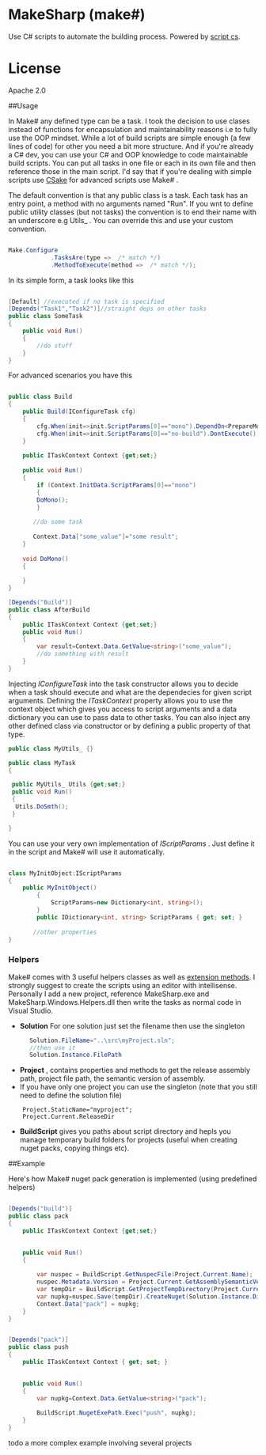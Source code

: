 MakeSharp (make#)
=================
Use C# scripts to automate the building process. Powered by [script cs](https://github.com/scriptcs/scriptcs). 

License
========
Apache 2.0

##Usage

In Make# any defined type can be a task. I took the decision to use clases instead of functions for encapsulation and maintainability reasons i.e to fully use the OOP mindset.
While a lot of build scripts are simple enough (a few lines of code) for other you need a bit more structure. And if you're already a C# dev, you can use your C# and OOP knowledge to code maintainable build scripts.
You can put all tasks in one file or each in its own file and then reference those in the main script. I'd say that if you're dealing with simple scripts use [CSake](https://github.com/sapiens/csake) for advanced scripts use Make# .

The default convention is that any public class is a task. Each task has an entry point, a method with no arguments named "Run". If you wnt to define public utility classes (but not tasks) the convention is to end their name with an underscore e.g Utils_ . You can override this and use your custom convention.

```csharp

Make.Configure
            .TasksAre(type =>  /* match */)
            .MethodToExecute(method =>  /* match */);

```

In its simple form, a task looks like this

```csharp

[Default] //executed if no task is specified
[Depends("Task1","Task2")]//straight deps on other tasks
public class SomeTask
{
    public void Run()
    {
        //do stuff
    }
}

```

For advanced scenarios you have this

```csharp

public class Build
{
    public Build(IConfigureTask cfg)
    {
        cfg.When(init=>init.ScriptParams[0]=="mono").DependOn<PrepareMono>();
        cfg.When(init=>init.ScriptParams[0]=="no-build").DontExecute();
    }
    
    public ITaskContext Context {get;set;}
    
    public void Run()
    {
        if (Context.InitData.ScriptParams[0]=="mono")
        {
        DoMono();        
        }
       
       //do some task
       
       Context.Data["some_value"]="some result";
    }
    
    void DoMono()
    {
    
    }
}

[Depends("Build")]
public class AfterBuild
{
    public ITaskContext Context {get;set;}    
    public void Run()
    {
        var result=Context.Data.GetValue<string>("some_value");
        //do something with result
    }
}

```

Injecting _IConfigureTask_ into the task constructor allows you to decide when a task should execute and what are the dependecies for given script arguments. Defining the _ITaskContext_ property allows you to use the context object which gives you access to script arguments and a data dictionary you can use to pass data to other tasks. You can also inject any other defined class via constructor or by defining a public property of that type.

```csharp
public class MyUtils_ {}

public class MyTask
{

 public MyUtils_ Utils {get;set;}
 public void Run()
 {
  Utils.DoSmth();
 }

}

```


You can use your very own implementation of _IScriptParams_ . Just define it in the script and Make# will use it automatically.

```csharp

class MyInitObject:IScriptParams
{
    public MyInitObject()
        {
            ScriptParams=new Dictionary<int, string>();
        }
        public IDictionary<int, string> ScriptParams { get; set; }
        
       //other properties 
}


```

### Helpers

Make# comes with 3 useful helpers classes as well as [extension methods](https://github.com/sapiens/csake/wiki/Helpers). I strongly suggest to create the scripts using an editor with intellisense. Personally I add a new project, reference MakeSharp.exe and MakeSharp.Windows.Helpers.dll then write the tasks as normal code in Visual Studio. 

* **Solution** 
For one solution just set the filename then use the singleton

```csharp
      Solution.FileName="..\src\myProject.sln";
      //then use it 
      Solution.Instance.FilePath
```
* **Project** , contains properties and methods to get the release assembly path,  project file path, the semantic version of assembly.
 * If you have only one project you can use the singleton (note that you still need to define the solution file)
```
    Project.StaticName="myproject";
    Project.Current.ReleaseDir
```
* **BuildScript** gives you paths about script directory and hepls you manage temporary build folders for projects (useful when creating nuget packs, copying things etc).

##Example

Here's how Make# nuget pack generation is implemented (using predefined helpers)

```csharp

[Depends("build")]
public class pack
{
    public ITaskContext Context {get;set;}

    
    public void Run()	
    {
       
        var nuspec = BuildScript.GetNuspecFile(Project.Current.Name);
        nuspec.Metadata.Version = Project.Current.GetAssemblySemanticVersion();
        var tempDir = BuildScript.GetProjectTempDirectory(Project.Current);
        var nupkg=nuspec.Save(tempDir).CreateNuget(Solution.Instance.Directory,tempDir);
        Context.Data["pack"] = nupkg;
    }
}


[Depends("pack")]
public class push
{
    public ITaskContext Context { get; set; }

    
    public void Run()
    {
        var nupkg=Context.Data.GetValue<string>("pack");
     
        BuildScript.NugetExePath.Exec("push", nupkg);
    }
}
```
todo a more complex example involving several projects

